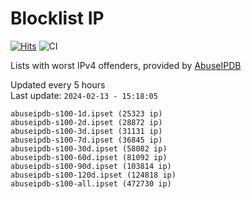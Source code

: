 # Blocklist IP

[![Hits](https://hits.seeyoufarm.com/api/count/incr/badge.svg?url=https%3A%2F%2Fgithub.com%2Fborestad%2Fblocklist-ip%2F&count_bg=%2379C83D&title_bg=%23555555&icon=&icon_color=%23E7E7E7&title=hits&edge_flat=false)](https://hits.seeyoufarm.com)  ![CI](https://img.shields.io/github/workflow/status/borestad/blocklist-ip/CI?style=flat-square)

Lists with worst IPv4 offenders, provided by [AbuseIPDB](https://www.abuseipdb.com/)

<!-- FOOTER-PLACEHOLDER -->
Updated every 5 hours<br>
Last update: `2024-02-13 - 15:18:05`
```
abuseipdb-s100-1d.ipset (25323 ip)
abuseipdb-s100-2d.ipset (28872 ip)
abuseipdb-s100-3d.ipset (31131 ip)
abuseipdb-s100-7d.ipset (36845 ip)
abuseipdb-s100-30d.ipset (58082 ip)
abuseipdb-s100-60d.ipset (81092 ip)
abuseipdb-s100-90d.ipset (103814 ip)
abuseipdb-s100-120d.ipset (124818 ip)
abuseipdb-s100-all.ipset (472730 ip)
```
